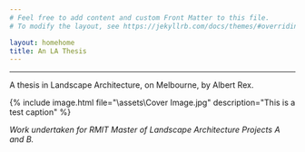 ```yaml
---
# Feel free to add content and custom Front Matter to this file.
# To modify the layout, see https://jekyllrb.com/docs/themes/#overriding-theme-defaults

layout: homehome
title: An LA Thesis
---
```


---
A thesis in Landscape Architecture, on Melbourne, by Albert Rex.

{% include image.html file="\assets\Cover Image.jpg" description="This is a test caption" %}

*Work undertaken for RMIT Master of Landscape Architecture Projects A and B.*